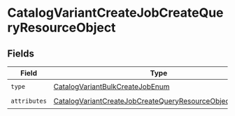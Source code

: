 # CatalogVariantCreateJobCreateQueryResourceObject


## Fields

| Field                                                                                                                                               | Type                                                                                                                                                | Required                                                                                                                                            | Description                                                                                                                                         |
| --------------------------------------------------------------------------------------------------------------------------------------------------- | --------------------------------------------------------------------------------------------------------------------------------------------------- | --------------------------------------------------------------------------------------------------------------------------------------------------- | --------------------------------------------------------------------------------------------------------------------------------------------------- |
| `type`                                                                                                                                              | [CatalogVariantBulkCreateJobEnum](../../models/components/CatalogVariantBulkCreateJobEnum.md)                                                       | :heavy_check_mark:                                                                                                                                  | N/A                                                                                                                                                 |
| `attributes`                                                                                                                                        | [CatalogVariantCreateJobCreateQueryResourceObjectAttributes](../../models/components/CatalogVariantCreateJobCreateQueryResourceObjectAttributes.md) | :heavy_check_mark:                                                                                                                                  | N/A                                                                                                                                                 |